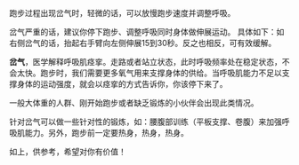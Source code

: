 跑步过程出现岔气时，轻微的话，可以放慢跑步速度并调整呼吸。

岔气严重的话，建议你停下跑步、调整呼吸同时身体做伸展运动。
具体如下：如右侧岔气的话，抬起右手臂向左侧伸展15到30秒。反之也相反，可有效缓解。

**岔气**，医学解释呼吸肌痉挛。走路或者站立状态，此时呼吸频率处在稳定状态，不会太快。跑步时，我们需要更多氧气用来支撑身体的供给。当呼吸肌能力不足以支撑身体的运动强度，就会以痉挛的方式告诉你，你该停下来了。

一般大体重的人群、刚开始跑步或者缺乏锻炼的小伙伴会出现此类情况。

针对岔气可以做一些针对性的锻炼，如：腰腹部训练（平板支撑、卷腹）来加强呼吸肌能力。另外，跑步前一定要热身，热身，热身。

如上，供参考，希望对你有价值！
